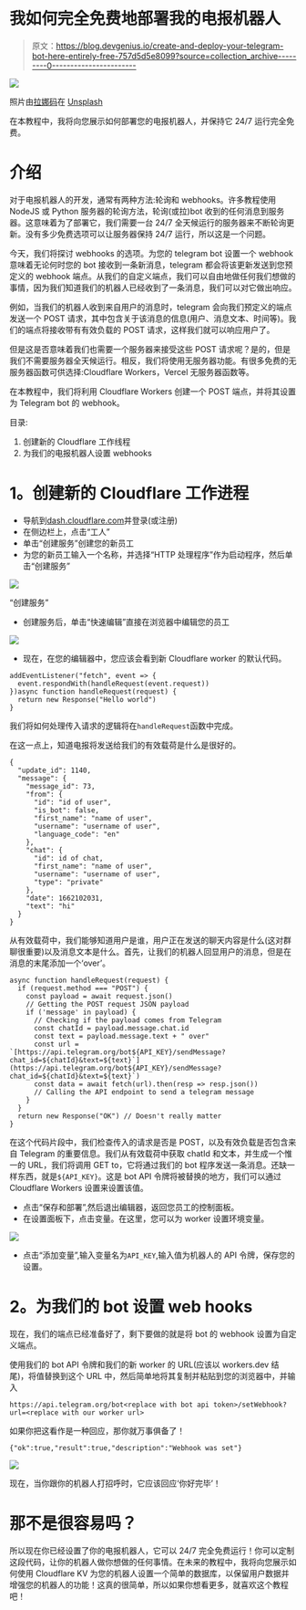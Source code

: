 # 我如何完全免费地部署我的电报机器人

> 原文：<https://blog.devgenius.io/create-and-deploy-your-telegram-bot-here-entirely-free-757d5d5e8099?source=collection_archive---------0----------------------->

![](img/a8f7f24c1de0b91a834f4dda24b79047.png)

照片由[拉娜码](https://unsplash.com/@lanacodes?utm_source=medium&utm_medium=referral)在 [Unsplash](https://unsplash.com?utm_source=medium&utm_medium=referral)

在本教程中，我将向您展示如何部署您的电报机器人，并保持它 24/7 运行完全免费。

# 介绍

对于电报机器人的开发，通常有两种方法:轮询和 webhooks。许多教程使用 NodeJS 或 Python 服务器的轮询方法，轮询(或拉)bot 收到的任何消息到服务器。这意味着为了部署它，我们需要一台 24/7 全天候运行的服务器来不断轮询更新。没有多少免费选项可以让服务器保持 24/7 运行，所以这是一个问题。

今天，我们将探讨 webhooks 的选项。为您的 telegram bot 设置一个 webhook 意味着无论何时您的 bot 接收到一条新消息，telegram 都会将该更新发送到您预定义的 webhook 端点。从我们的自定义端点，我们可以自由地做任何我们想做的事情，因为我们知道我们的机器人已经收到了一条消息，我们可以对它做出响应。

例如，当我们的机器人收到来自用户的消息时，telegram 会向我们预定义的端点发送一个 POST 请求，其中包含关于该消息的信息(用户、消息文本、时间等)。我们的端点将接收带有有效负载的 POST 请求，这样我们就可以响应用户了。

但是这是否意味着我们也需要一个服务器来接受这些 POST 请求呢？是的，但是我们不需要服务器全天候运行。相反，我们将使用无服务器功能。有很多免费的无服务器函数可供选择:Cloudflare Workers，Vercel 无服务器函数等。

在本教程中，我们将利用 Cloudflare Workers 创建一个 POST 端点，并将其设置为 Telegram bot 的 webhook。

目录:

1.  创建新的 Cloudflare 工作线程
2.  为我们的电报机器人设置 webhooks

# **1。创建新的 Cloudflare 工作进程**

*   导航到[dash.cloudflare.com](http://dash.cloudflare.com)并登录(或注册)
*   在侧边栏上，点击“工人”
*   单击“创建服务”创建您的新员工
*   为您的新员工输入一个名称，并选择“HTTP 处理程序”作为启动程序，然后单击“创建服务”

![](img/407a9fa94c781e7b93702e45b14f5cfe.png)

“创建服务”

*   创建服务后，单击“快速编辑”直接在浏览器中编辑您的员工

![](img/6bb84c41a61141568b0c8af5fa36a7ab.png)

*   现在，在您的编辑器中，您应该会看到新 Cloudflare worker 的默认代码。

```
addEventListener("fetch", event => {
  event.respondWith(handleRequest(event.request))
})async function handleRequest(request) {
  return new Response("Hello world")
}
```

我们将如何处理传入请求的逻辑将在`handleRequest`函数中完成。

在这一点上，知道电报将发送给我们的有效载荷是什么是很好的。

```
{
  "update_id": 1140,
  "message": {
    "message_id": 73,
    "from": {
      "id": "id of user",
      "is_bot": false,
      "first_name": "name of user",
      "username": "username of user",
      "language_code": "en"
    },
    "chat": {
      "id": id of chat,
      "first_name": "name of user",
      "username": "username of user",
      "type": "private"
    },
    "date": 1662102031,
    "text": "hi"
  }
}
```

从有效载荷中，我们能够知道用户是谁，用户正在发送的聊天内容是什么(这对群聊很重要)以及消息文本是什么。首先，让我们的机器人回显用户的消息，但是在消息的末尾添加一个‘over’。

```
async function handleRequest(request) {
  if (request.method === "POST") {
    const payload = await request.json() 
    // Getting the POST request JSON payload
    if ('message' in payload) { 
      // Checking if the payload comes from Telegram
      const chatId = payload.message.chat.id
      const text = payload.message.text + " over"
      const url = `[https://api.telegram.org/bot${API_KEY}/sendMessage?chat_id=${chatId}&text=${text}`](https://api.telegram.org/bot${API_KEY}/sendMessage?chat_id=${chatId}&text=${text}`)
      const data = await fetch(url).then(resp => resp.json()) 
      // Calling the API endpoint to send a telegram message
    }
  }
  return new Response("OK") // Doesn't really matter
}
```

在这个代码片段中，我们检查传入的请求是否是 POST，以及有效负载是否包含来自 Telegram 的重要信息。我们从有效载荷中获取 chatId 和文本，并生成一个惟一的 URL，我们将调用 GET to，它将通过我们的 bot 程序发送一条消息。还缺一样东西，就是`${API_KEY}`。这是 bot API 令牌将被替换的地方，我们可以通过 Cloudflare Workers 设置来设置该值。

*   点击“保存和部署”,然后退出编辑器，返回您员工的控制面板。
*   在设置面板下，点击变量。在这里，您可以为 worker 设置环境变量。

![](img/76f078476d405bc60d69e50fd69a3f98.png)

*   点击“添加变量”,输入变量名为`API_KEY`,输入值为机器人的 API 令牌，保存您的设置。

# **2。为我们的 bot 设置 web hooks**

现在，我们的端点已经准备好了，剩下要做的就是将 bot 的 webhook 设置为自定义端点。

使用我们的 bot API 令牌和我们的新 worker 的 URL(应该以 workers.dev 结尾)，将值替换到这个 URL 中，然后简单地将其复制并粘贴到您的浏览器中，并输入

```
https://api.telegram.org/bot<replace with bot api token>/setWebhook?url=<replace with our worker url>
```

如果你把这看作是一种回应，那你就万事俱备了！

```
{"ok":true,"result":true,"description":"Webhook was set"}
```

![](img/49b58f02137384556e79e53ea9c2283f.png)

现在，当你跟你的机器人打招呼时，它应该回应‘你好完毕’！

# **那不是很容易吗？**

所以现在你已经设置了你的电报机器人，它可以 24/7 完全免费运行！你可以定制这段代码，让你的机器人做你想做的任何事情。在未来的教程中，我将向您展示如何使用 Cloudflare KV 为您的机器人设置一个简单的数据库，以保留用户数据并增强您的机器人的功能！这真的很简单，所以如果你想看更多，就喜欢这个教程吧！